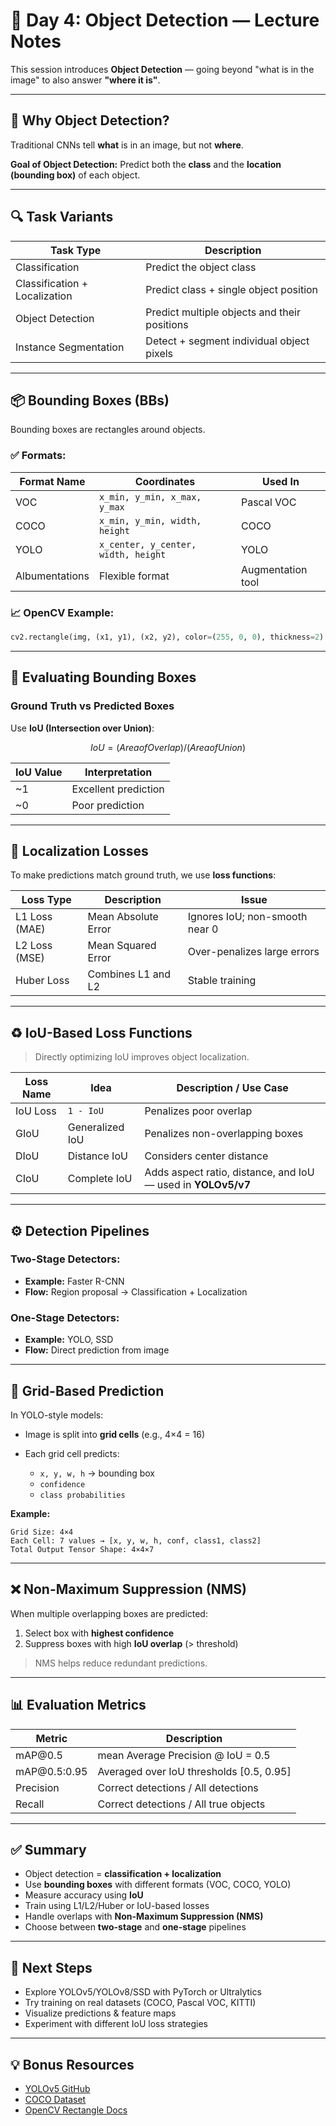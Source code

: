# 🚀 Day 4: Object Detection — Lecture Notes

This session introduces **Object Detection** — going beyond "what is in the image" to also answer **"where it is"**.

---

## 📌 Why Object Detection?

Traditional CNNs tell **what** is in an image, but not **where**.

**Goal of Object Detection:**
Predict both the **class** and the **location (bounding box)** of each object.

---

## 🔍 Task Variants

| Task Type                     | Description                                  |
| ----------------------------- | -------------------------------------------- |
| Classification                | Predict the object class                     |
| Classification + Localization | Predict class + single object position       |
| Object Detection              | Predict multiple objects and their positions |
| Instance Segmentation         | Detect + segment individual object pixels    |

---

## 📦 Bounding Boxes (BBs)

Bounding boxes are rectangles around objects.

### ✅ Formats:

| Format Name    | Coordinates                         | Used In           |
| -------------- | ----------------------------------- | ----------------- |
| VOC            | `x_min, y_min, x_max, y_max`        | Pascal VOC        |
| COCO           | `x_min, y_min, width, height`       | COCO              |
| YOLO           | `x_center, y_center, width, height` | YOLO              |
| Albumentations | Flexible format                     | Augmentation tool |

### 📈 OpenCV Example:

```python
cv2.rectangle(img, (x1, y1), (x2, y2), color=(255, 0, 0), thickness=2)
```

---

## 📀 Evaluating Bounding Boxes

### Ground Truth vs Predicted Boxes

Use **IoU (Intersection over Union)**:

```math
IoU = (Area of Overlap) / (Area of Union)
```

| IoU Value | Interpretation       |
| --------- | -------------------- |
| \~1       | Excellent prediction |
| \~0       | Poor prediction      |

---

## 💪 Localization Losses

To make predictions match ground truth, we use **loss functions**:

| Loss Type     | Description         | Issue                          |
| ------------- | ------------------- | ------------------------------ |
| L1 Loss (MAE) | Mean Absolute Error | Ignores IoU; non-smooth near 0 |
| L2 Loss (MSE) | Mean Squared Error  | Over-penalizes large errors    |
| Huber Loss    | Combines L1 and L2  | Stable training                |

---

## ♻️ IoU-Based Loss Functions

> Directly optimizing IoU improves object localization.

| Loss Name | Idea            | Description / Use Case                                       |
| --------- | --------------- | ------------------------------------------------------------ |
| IoU Loss  | `1 - IoU`       | Penalizes poor overlap                                       |
| GIoU      | Generalized IoU | Penalizes non-overlapping boxes                              |
| DIoU      | Distance IoU    | Considers center distance                                    |
| CIoU      | Complete IoU    | Adds aspect ratio, distance, and IoU — used in **YOLOv5/v7** |

---

## ⚙️ Detection Pipelines

### Two-Stage Detectors:

* **Example:** Faster R-CNN
* **Flow:** Region proposal → Classification + Localization

### One-Stage Detectors:

* **Example:** YOLO, SSD
* **Flow:** Direct prediction from image

---

## 🧬 Grid-Based Prediction

In YOLO-style models:

* Image is split into **grid cells** (e.g., 4×4 = 16)
* Each grid cell predicts:

  * `x, y, w, h` → bounding box
  * `confidence`
  * `class probabilities`

**Example:**

```
Grid Size: 4×4  
Each Cell: 7 values → [x, y, w, h, conf, class1, class2]  
Total Output Tensor Shape: 4×4×7
```

---

## ❌ Non-Maximum Suppression (NMS)

When multiple overlapping boxes are predicted:

1. Select box with **highest confidence**
2. Suppress boxes with high **IoU overlap** (> threshold)

> NMS helps reduce redundant predictions.

---

## 📊 Evaluation Metrics

| Metric        | Description                               |
| ------------- | ----------------------------------------- |
| mAP\@0.5      | mean Average Precision @ IoU = 0.5        |
| mAP\@0.5:0.95 | Averaged over IoU thresholds \[0.5, 0.95] |
| Precision     | Correct detections / All detections       |
| Recall        | Correct detections / All true objects     |

---

## ✅ Summary

* Object detection = **classification + localization**
* Use **bounding boxes** with different formats (VOC, COCO, YOLO)
* Measure accuracy using **IoU**
* Train using L1/L2/Huber or IoU-based losses
* Handle overlaps with **Non-Maximum Suppression (NMS)**
* Choose between **two-stage** and **one-stage** pipelines

---

## 📌 Next Steps

* Explore YOLOv5/YOLOv8/SSD with PyTorch or Ultralytics
* Try training on real datasets (COCO, Pascal VOC, KITTI)
* Visualize predictions & feature maps
* Experiment with different IoU loss strategies

---

## 💡 Bonus Resources

* [YOLOv5 GitHub](https://github.com/ultralytics/yolov5)
* [COCO Dataset](https://cocodataset.org)
* [OpenCV Rectangle Docs](https://docs.opencv.org/4.x/dc/da5/tutorial_py_drawing_functions.html)

